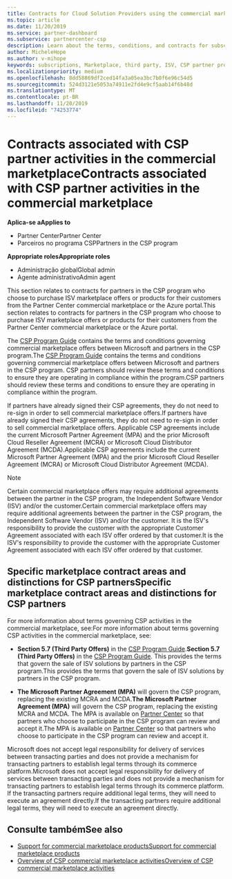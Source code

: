```yaml
---
title: Contracts for Cloud Solution Providers using the commercial marketplace | Partner Center
ms.topic: article
ms.date: 11/20/2019
ms.service: partner-dashboard
ms.subservice: partnercenter-csp
description: Learn about the terms, conditions, and contracts for subscriptions to third-party ISV products purchased by CSP partners in the commercial marketplace.
author: MicheleHope
ms.author: v-mihope
keywords: subscriptions, Marketplace, third party, ISV, CSP partner program, contracts, sell, purchase,
ms.localizationpriority: medium
ms.openlocfilehash: 8dd58869df2ced14fa3a05ea3bc7b0f6e96c54d5
ms.sourcegitcommit: 524d3121e5053a74911e2fd4e9cf5aab14f6b48d
ms.translationtype: MT
ms.contentlocale: pt-BR
ms.lasthandoff: 11/20/2019
ms.locfileid: "74253774"
---
```

# <a name="contracts-associated-with-csp-partner-activities-in-the-commercial-marketplace"></a><span data-ttu-id="310da-104">Contracts associated with CSP partner activities in the commercial marketplace</span><span class="sxs-lookup"><span data-stu-id="310da-104">Contracts associated with CSP partner activities in the commercial marketplace</span></span>

<span data-ttu-id="310da-105">**Aplica-se a**</span><span class="sxs-lookup"><span data-stu-id="310da-105">**Applies to**</span></span>

- <span data-ttu-id="310da-106">Partner Center</span><span class="sxs-lookup"><span data-stu-id="310da-106">Partner Center</span></span>
- <span data-ttu-id="310da-107">Parceiros no programa CSP</span><span class="sxs-lookup"><span data-stu-id="310da-107">Partners in the CSP program</span></span>

<span data-ttu-id="310da-108">**Appropriate roles**</span><span class="sxs-lookup"><span data-stu-id="310da-108">**Appropriate roles**</span></span>

- <span data-ttu-id="310da-109">Administração global</span><span class="sxs-lookup"><span data-stu-id="310da-109">Global admin</span></span>
- <span data-ttu-id="310da-110">Agente administrativo</span><span class="sxs-lookup"><span data-stu-id="310da-110">Admin agent</span></span>

<span data-ttu-id="310da-111">This section relates to contracts for partners in the CSP program who choose to purchase ISV marketplace offers or products for their customers from the Partner Center commercial marketplace or the Azure portal.</span><span class="sxs-lookup"><span data-stu-id="310da-111">This section relates to contracts for partners in the CSP program who choose to purchase ISV marketplace offers or products for their customers from the Partner Center commercial marketplace or the Azure portal.</span></span>

<span data-ttu-id="310da-112">The [CSP Program Guide](https://go.microsoft.com/fwlink/p/?LinkId=617100) contains the terms and conditions governing commercial marketplace offers between Microsoft and partners in the CSP program.</span><span class="sxs-lookup"><span data-stu-id="310da-112">The [CSP Program Guide](https://go.microsoft.com/fwlink/p/?LinkId=617100) contains the terms and conditions governing commercial marketplace offers between Microsoft and partners in the CSP program.</span></span> <span data-ttu-id="310da-113">CSP partners should review these terms and conditions to ensure they are operating in compliance within the program.</span><span class="sxs-lookup"><span data-stu-id="310da-113">CSP partners should review these terms and conditions to ensure they are operating in compliance within the program.</span></span>  

<span data-ttu-id="310da-114">If partners have already signed their CSP agreements, they do not need to re-sign in order to sell commercial marketplace offers.</span><span class="sxs-lookup"><span data-stu-id="310da-114">If partners have already signed their CSP agreements, they do not need to re-sign in order to sell commercial marketplace offers.</span></span> <span data-ttu-id="310da-115">Applicable CSP agreements include the current Microsoft Partner Agreement (MPA) and the prior Microsoft Cloud Reseller Agreement (MCRA) or Microsoft Cloud Distributor Agreement (MCDA).</span><span class="sxs-lookup"><span data-stu-id="310da-115">Applicable CSP agreements include the current Microsoft Partner Agreement (MPA) and the prior Microsoft Cloud Reseller Agreement (MCRA) or Microsoft Cloud Distributor Agreement (MCDA).</span></span>

>[!NOTE]
> <span data-ttu-id="310da-116">Certain commercial marketplace offers may require additional agreements between the partner in the CSP program, the Independent Software Vendor (ISV) and/or the customer.</span><span class="sxs-lookup"><span data-stu-id="310da-116">Certain commercial marketplace offers may require additional agreements between the partner in the CSP program, the Independent Software Vendor (ISV) and/or the customer.</span></span> <span data-ttu-id="310da-117">It is the ISV's responsibility to provide the customer with the appropriate Customer Agreement associated with each ISV offer ordered by that customer.</span><span class="sxs-lookup"><span data-stu-id="310da-117">It is the ISV's responsibility to provide the customer with the appropriate Customer Agreement associated with each ISV offer ordered by that customer.</span></span>

## <a name="specific-marketplace-contract-areas-and-distinctions-for-csp-partners"></a><span data-ttu-id="310da-118">Specific marketplace contract areas and distinctions for CSP partners</span><span class="sxs-lookup"><span data-stu-id="310da-118">Specific marketplace contract areas and distinctions for CSP partners</span></span>

<span data-ttu-id="310da-119">For more information about terms governing CSP activities in the commercial marketplace, see:</span><span class="sxs-lookup"><span data-stu-id="310da-119">For more information about terms governing CSP activities in the commercial marketplace, see:</span></span>

- <span data-ttu-id="310da-120">**Section 5.7 (Third Party Offers)** in the [CSP Program Guide](https://go.microsoft.com/fwlink/p/?LinkId=617100).</span><span class="sxs-lookup"><span data-stu-id="310da-120">**Section 5.7 (Third Party Offers)** in the [CSP Program Guide](https://go.microsoft.com/fwlink/p/?LinkId=617100).</span></span> <span data-ttu-id="310da-121">This provides the terms that govern the sale of ISV solutions by partners in the CSP program.</span><span class="sxs-lookup"><span data-stu-id="310da-121">This provides the terms that govern the sale of ISV solutions by partners in the CSP program.</span></span>

- <span data-ttu-id="310da-122">**The Microsoft Partner Agreement (MPA)** will govern the CSP program, replacing the existing MCRA and MCDA.</span><span class="sxs-lookup"><span data-stu-id="310da-122">**The Microsoft Partner Agreement (MPA)** will govern the CSP program, replacing the existing MCRA and MCDA.</span></span> <span data-ttu-id="310da-123">The MPA is available on [Partner Center](https://partner.microsoft.com/pcv/dashboard/overview) so that partners who choose to participate in the CSP program can review and accept it.</span><span class="sxs-lookup"><span data-stu-id="310da-123">The MPA is available on [Partner Center](https://partner.microsoft.com/pcv/dashboard/overview) so that partners who choose to participate in the CSP program can review and accept it.</span></span>
  
<span data-ttu-id="310da-124">Microsoft does not accept legal responsibility for delivery of services between transacting parties and does not provide a mechanism for transacting partners to establish legal terms through its commerce platform.</span><span class="sxs-lookup"><span data-stu-id="310da-124">Microsoft does not accept legal responsibility for delivery of services between transacting parties and does not provide a mechanism for transacting partners to establish legal terms through its commerce platform.</span></span> <span data-ttu-id="310da-125">If the transacting partners require additional legal terms, they will need to execute an agreement directly.</span><span class="sxs-lookup"><span data-stu-id="310da-125">If the transacting partners require additional legal terms, they will need to execute an agreement directly.</span></span>

## <a name="see-also"></a><span data-ttu-id="310da-126">Consulte também</span><span class="sxs-lookup"><span data-stu-id="310da-126">See also</span></span>

- [<span data-ttu-id="310da-127">Support for commercial marketplace products</span><span class="sxs-lookup"><span data-stu-id="310da-127">Support for commercial marketplace products</span></span>](csp-commercial-marketplace-support.md)
- [<span data-ttu-id="310da-128">Overview of CSP commercial marketplace activities</span><span class="sxs-lookup"><span data-stu-id="310da-128">Overview of CSP commercial marketplace activities</span></span>](csp-commercial-marketplace-overview.md)
